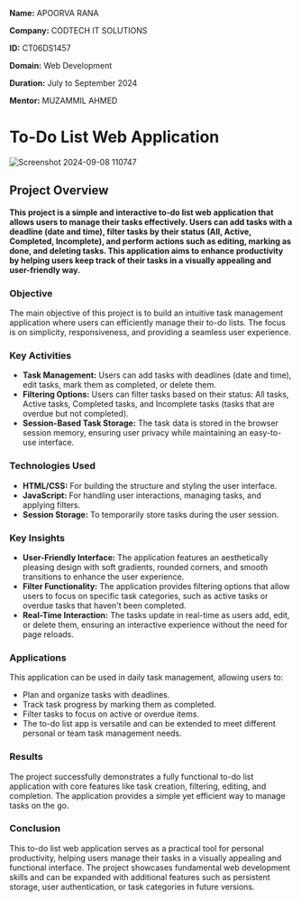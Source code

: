 **Name:** APOORVA RANA

**Company:** CODTECH IT SOLUTIONS

**ID:** CT06DS1457

**Domain:** Web Development

**Duration:** July to September 2024

**Mentor:** MUZAMMIL AHMED




# **To-Do List Web Application**

![Screenshot 2024-09-08 110747](https://github.com/user-attachments/assets/e3979655-7419-4673-851f-c5a6116f3342)


## Project Overview
**This project is a simple and interactive to-do list web application that allows users to manage their tasks effectively. Users can add tasks with a deadline (date and time), filter tasks by their status (All, Active, Completed, Incomplete), and perform actions such as editing, marking as done, and deleting tasks. This application aims to enhance productivity by helping users keep track of their tasks in a visually appealing and user-friendly way.**

### Objective
The main objective of this project is to build an intuitive task management application where users can efficiently manage their to-do lists. The focus is on simplicity, responsiveness, and providing a seamless user experience.

### Key Activities
- **Task Management:** Users can add tasks with deadlines (date and time), edit tasks, mark them as completed, or delete them.
- **Filtering Options:** Users can filter tasks based on their status: All tasks, Active tasks, Completed tasks, and Incomplete tasks (tasks that are overdue but not completed).
- **Session-Based Task Storage:** The task data is stored in the browser session memory, ensuring user privacy while maintaining an easy-to-use interface.

### Technologies Used
- **HTML/CSS:** For building the structure and styling the user interface.
- **JavaScript:** For handling user interactions, managing tasks, and applying filters.
- **Session Storage:** To temporarily store tasks during the user session.

### Key Insights
- **User-Friendly Interface:** The application features an aesthetically pleasing design with soft gradients, rounded corners, and smooth transitions to enhance the user experience.
- **Filter Functionality:** The application provides filtering options that allow users to focus on specific task categories, such as active tasks or overdue tasks that haven't been completed.
- **Real-Time Interaction:** The tasks update in real-time as users add, edit, or delete them, ensuring an interactive experience without the need for page reloads.

### Applications
This application can be used in daily task management, allowing users to:

- Plan and organize tasks with deadlines.
- Track task progress by marking them as completed.
- Filter tasks to focus on active or overdue items.
- The to-do list app is versatile and can be extended to meet different personal or team task management needs.

### Results
The project successfully demonstrates a fully functional to-do list application with core features like task creation, filtering, editing, and completion. The application provides a simple yet efficient way to manage tasks on the go.

### Conclusion
This to-do list web application serves as a practical tool for personal productivity, helping users manage their tasks in a visually appealing and functional interface. The project showcases fundamental web development skills and can be expanded with additional features such as persistent storage, user authentication, or task categories in future versions.
